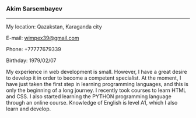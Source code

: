 ### Akim Sarsembayev
***
My location: Qazakstan, Karaganda city

E-mail: wimpex39@gmail.com

Phone: +77777679339

Birthday: 1979/02/07

My experience in web development is small. However, I have a great desire to develop it in order to become a competent specialist.
At the moment, I have just taken the first step in learning programming languages, and this is only the beginning of a long journey.
I recently took courses to learn HTML and CSS. I also started learning the PYTHON programming language through an online course.
Knowledge of English is level A1, which I also learn and develop.
